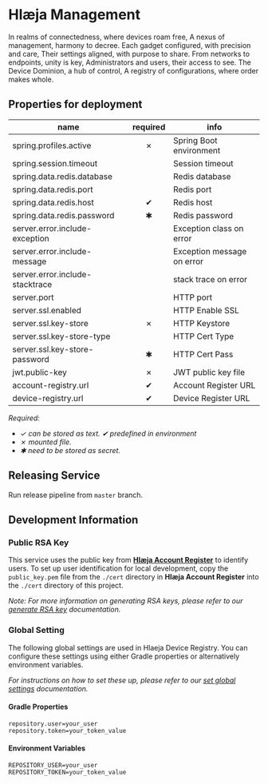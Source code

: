 # Hlæja Management

In realms of connectedness, where devices roam free, A nexus of management, harmony to decree. Each gadget configured, with precision and care, Their settings aligned, with purpose to share. From networks to endpoints, unity is key, Administrators and users, their access to see. The Device Dominion, a hub of control, A registry of configurations, where order makes whole.

## Properties for deployment

| name                            | required | info                       |
|---------------------------------|:--------:|----------------------------|
| spring.profiles.active          | &cross;  | Spring Boot environment    |
| spring.session.timeout          |          | Session timeout            |
| spring.data.redis.database      |          | Redis database             |
| spring.data.redis.port          |          | Redis port                 |
| spring.data.redis.host          | &#x2714; | Redis host                 |
| spring.data.redis.password      | &#10033; | Redis password             |
| server.error.include-exception  |          | Exception class on error   |
| server.error.include-message    |          | Exception message on error |
| server.error.include-stacktrace |          | stack trace on error       |
| server.port                     |          | HTTP port                  |
| server.ssl.enabled              |          | HTTP Enable SSL            |
| server.ssl.key-store            | &cross;  | HTTP Keystore              |
| server.ssl.key-store-type       |          | HTTP Cert Type             |
| server.ssl.key-store-password   | &#10033; | HTTP Cert Pass             |
| jwt.public-key                  | &cross;  | JWT public key file        |
| account-registry.url            | &#x2714; | Account Register URL       |
| device-registry.url             | &#x2714; | Device Register URL        |

*Required:*
- *&check; can be stored as text. &#x2714; predefined in environment*
- *&cross; mounted file.*
- *&#10033; need to be stored as secret.*

## Releasing Service

Run release pipeline from `master` branch.

## Development Information

### Public RSA Key

This service uses the public key from **[Hlæja Account Register](https://github.com/swordsteel/hlaeja-account-registry)** to identify users. To set up user identification for local development, copy the `public_key.pem` file from the `./cert` directory in **Hlæja Account Register** into the `./cert` directory of this project.

*Note: For more information on generating RSA keys, please refer to our [generate RSA key](https://github.com/swordsteel/hlaeja-development/blob/master/doc/rsa_key.md) documentation.*

### Global Setting

The following global settings are used in Hlaeja Device Registry. You can configure these settings using either Gradle properties or alternatively environment variables. 

*For instructions on how to set these up, please refer to our [set global settings](https://github.com/swordsteel/hlaeja-development/blob/master/doc/global_settings.md) documentation.*

#### Gradle Properties

```properties
repository.user=your_user
repository.token=your_token_value
```

#### Environment Variables

```properties
REPOSITORY_USER=your_user
REPOSITORY_TOKEN=your_token_value
```
